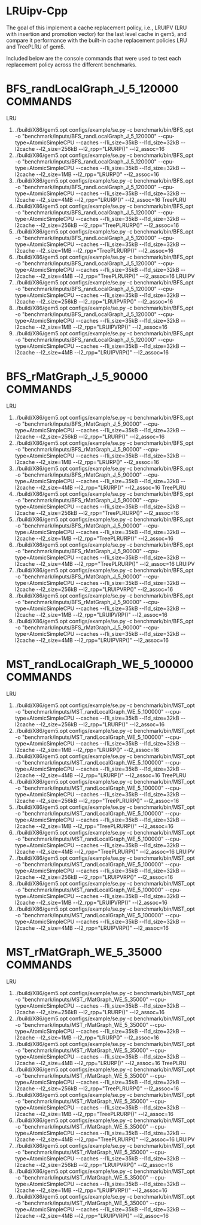 # LRUipv-Cpp
The goal of this  implement a cache replacement policy, i.e., LRUIPV (LRU with insertion and
promotion vector) for the last level cache in gem5, and compare it performance with the built-in cache
replacement policies LRU and TreePLRU of gem5.

Included below are the console commands that were used to test each replacement policy across the different benchmarks.

# BFS_randLocalGraph_J_5_120000 COMMANDS
LRU
1. ./build/X86/gem5.opt configs/example/se.py -c benchmark/bin/BFS_opt -o "benchmark/inputs/BFS_randLocalGraph_J_5_120000" --cpu-type=AtomicSimpleCPU --caches --l1i_size=35kB --l1d_size=32kB --l2cache --l2_size=256kB --l2_rpp="LRURP()" --l2_assoc=16
2. ./build/X86/gem5.opt configs/example/se.py -c benchmark/bin/BFS_opt -o "benchmark/inputs/BFS_randLocalGraph_J_5_120000" --cpu-type=AtomicSimpleCPU --caches --l1i_size=35kB --l1d_size=32kB --l2cache --l2_size=1MB --l2_rpp="LRURP()" --l2_assoc=16
3. ./build/X86/gem5.opt configs/example/se.py -c benchmark/bin/BFS_opt -o "benchmark/inputs/BFS_randLocalGraph_J_5_120000" --cpu-type=AtomicSimpleCPU --caches --l1i_size=35kB --l1d_size=32kB --l2cache --l2_size=4MB --l2_rpp="LRURP()" --l2_assoc=16
TreePLRU
1. ./build/X86/gem5.opt configs/example/se.py -c benchmark/bin/BFS_opt -o "benchmark/inputs/BFS_randLocalGraph_J_5_120000" --cpu-type=AtomicSimpleCPU --caches --l1i_size=35kB --l1d_size=32kB --l2cache --l2_size=256kB --l2_rpp="TreePLRURP()" --l2_assoc=16
2. ./build/X86/gem5.opt configs/example/se.py -c benchmark/bin/BFS_opt -o "benchmark/inputs/BFS_randLocalGraph_J_5_120000" --cpu-type=AtomicSimpleCPU --caches --l1i_size=35kB --l1d_size=32kB --l2cache --l2_size=1MB --l2_rpp="TreePLRURP()" --l2_assoc=16
3. ./build/X86/gem5.opt configs/example/se.py -c benchmark/bin/BFS_opt -o "benchmark/inputs/BFS_randLocalGraph_J_5_120000" --cpu-type=AtomicSimpleCPU --caches --l1i_size=35kB --l1d_size=32kB --l2cache --l2_size=4MB --l2_rpp="TreePLRURP()" --l2_assoc=16
LRUIPV
1. ./build/X86/gem5.opt configs/example/se.py -c benchmark/bin/BFS_opt -o "benchmark/inputs/BFS_randLocalGraph_J_5_120000" --cpu-type=AtomicSimpleCPU --caches --l1i_size=35kB --l1d_size=32kB --l2cache --l2_size=256kB --l2_rpp="LRUIPVRP()" --l2_assoc=16
2. ./build/X86/gem5.opt configs/example/se.py -c benchmark/bin/BFS_opt -o "benchmark/inputs/BFS_randLocalGraph_J_5_120000" --cpu-type=AtomicSimpleCPU --caches --l1i_size=35kB --l1d_size=32kB --l2cache --l2_size=1MB --l2_rpp="LRUIPVRP()" --l2_assoc=16
3. ./build/X86/gem5.opt configs/example/se.py -c benchmark/bin/BFS_opt -o "benchmark/inputs/BFS_randLocalGraph_J_5_120000" --cpu-type=AtomicSimpleCPU --caches --l1i_size=35kB --l1d_size=32kB --l2cache --l2_size=4MB --l2_rpp="LRUIPVRP()" --l2_assoc=16

# BFS_rMatGraph_J_5_90000 COMMANDS
LRU
1. ./build/X86/gem5.opt configs/example/se.py -c benchmark/bin/BFS_opt -o "benchmark/inputs/BFS_rMatGraph_J_5_90000" --cpu-type=AtomicSimpleCPU --caches --l1i_size=35kB --l1d_size=32kB --l2cache --l2_size=256kB --l2_rpp="LRURP()" --l2_assoc=16
2. ./build/X86/gem5.opt configs/example/se.py -c benchmark/bin/BFS_opt -o "benchmark/inputs/BFS_rMatGraph_J_5_90000" --cpu-type=AtomicSimpleCPU --caches --l1i_size=35kB --l1d_size=32kB --l2cache --l2_size=1MB --l2_rpp="LRURP()" --l2_assoc=16
3. ./build/X86/gem5.opt configs/example/se.py -c benchmark/bin/BFS_opt -o "benchmark/inputs/BFS_rMatGraph_J_5_90000" --cpu-type=AtomicSimpleCPU --caches --l1i_size=35kB --l1d_size=32kB --l2cache --l2_size=4MB --l2_rpp="LRURP()" --l2_assoc=16
TreePLRU
1. ./build/X86/gem5.opt configs/example/se.py -c benchmark/bin/BFS_opt -o "benchmark/inputs/BFS_rMatGraph_J_5_90000" --cpu-type=AtomicSimpleCPU --caches --l1i_size=35kB --l1d_size=32kB --l2cache --l2_size=256kB --l2_rpp="TreePLRURP()" --l2_assoc=16
2. ./build/X86/gem5.opt configs/example/se.py -c benchmark/bin/BFS_opt -o "benchmark/inputs/BFS_rMatGraph_J_5_90000" --cpu-type=AtomicSimpleCPU --caches --l1i_size=35kB --l1d_size=32kB --l2cache --l2_size=1MB --l2_rpp="TreePLRURP()" --l2_assoc=16
3. ./build/X86/gem5.opt configs/example/se.py -c benchmark/bin/BFS_opt -o "benchmark/inputs/BFS_rMatGraph_J_5_90000" --cpu-type=AtomicSimpleCPU --caches --l1i_size=35kB --l1d_size=32kB --l2cache --l2_size=4MB --l2_rpp="TreePLRURP()" --l2_assoc=16
LRUIPV
1. ./build/X86/gem5.opt configs/example/se.py -c benchmark/bin/BFS_opt -o "benchmark/inputs/BFS_rMatGraph_J_5_90000" --cpu-type=AtomicSimpleCPU --caches --l1i_size=35kB --l1d_size=32kB --l2cache --l2_size=256kB --l2_rpp="LRUIPVRP()" --l2_assoc=16
2. ./build/X86/gem5.opt configs/example/se.py -c benchmark/bin/BFS_opt -o "benchmark/inputs/BFS_rMatGraph_J_5_90000" --cpu-type=AtomicSimpleCPU --caches --l1i_size=35kB --l1d_size=32kB --l2cache --l2_size=1MB --l2_rpp="LRUIPVRP()" --l2_assoc=16
3. ./build/X86/gem5.opt configs/example/se.py -c benchmark/bin/BFS_opt -o "benchmark/inputs/BFS_rMatGraph_J_5_90000" --cpu-type=AtomicSimpleCPU --caches --l1i_size=35kB --l1d_size=32kB --l2cache --l2_size=4MB --l2_rpp="LRUIPVRP()" --l2_assoc=16

# MST_randLocalGraph_WE_5_100000 COMMANDS
LRU
1. ./build/X86/gem5.opt configs/example/se.py -c benchmark/bin/MST_opt -o "benchmark/inputs/MST_randLocalGraph_WE_5_100000" --cpu-type=AtomicSimpleCPU --caches --l1i_size=35kB --l1d_size=32kB --l2cache --l2_size=256kB --l2_rpp="LRURP()" --l2_assoc=16
2. ./build/X86/gem5.opt configs/example/se.py -c benchmark/bin/MST_opt -o "benchmark/inputs/MST_randLocalGraph_WE_5_100000" --cpu-type=AtomicSimpleCPU --caches --l1i_size=35kB --l1d_size=32kB --l2cache --l2_size=1MB --l2_rpp="LRURP()" --l2_assoc=16
3. ./build/X86/gem5.opt configs/example/se.py -c benchmark/bin/MST_opt -o "benchmark/inputs/MST_randLocalGraph_WE_5_100000" --cpu-type=AtomicSimpleCPU --caches --l1i_size=35kB --l1d_size=32kB --l2cache --l2_size=4MB --l2_rpp="LRURP()" --l2_assoc=16
TreePLRU
1. ./build/X86/gem5.opt configs/example/se.py -c benchmark/bin/MST_opt -o "benchmark/inputs/MST_randLocalGraph_WE_5_100000" --cpu-type=AtomicSimpleCPU --caches --l1i_size=35kB --l1d_size=32kB --l2cache --l2_size=256kB --l2_rpp="TreePLRURP()" --l2_assoc=16
2. ./build/X86/gem5.opt configs/example/se.py -c benchmark/bin/MST_opt -o "benchmark/inputs/MST_randLocalGraph_WE_5_100000" --cpu-type=AtomicSimpleCPU --caches --l1i_size=35kB --l1d_size=32kB --l2cache --l2_size=1MB --l2_rpp="TreePLRURP()" --l2_assoc=16
3. ./build/X86/gem5.opt configs/example/se.py -c benchmark/bin/MST_opt -o "benchmark/inputs/MST_randLocalGraph_WE_5_100000" --cpu-type=AtomicSimpleCPU --caches --l1i_size=35kB --l1d_size=32kB --l2cache --l2_size=4MB --l2_rpp="TreePLRURP()" --l2_assoc=16
LRUIPV
1. ./build/X86/gem5.opt configs/example/se.py -c benchmark/bin/MST_opt -o "benchmark/inputs/MST_randLocalGraph_WE_5_100000" --cpu-type=AtomicSimpleCPU --caches --l1i_size=35kB --l1d_size=32kB --l2cache --l2_size=256kB --l2_rpp="LRUIPVRP()" --l2_assoc=16
2. ./build/X86/gem5.opt configs/example/se.py -c benchmark/bin/MST_opt -o "benchmark/inputs/MST_randLocalGraph_WE_5_100000" --cpu-type=AtomicSimpleCPU --caches --l1i_size=35kB --l1d_size=32kB --l2cache --l2_size=1MB --l2_rpp="LRUIPVRP()" --l2_assoc=16
3. ./build/X86/gem5.opt configs/example/se.py -c benchmark/bin/MST_opt -o "benchmark/inputs/MST_randLocalGraph_WE_5_100000" --cpu-type=AtomicSimpleCPU --caches --l1i_size=35kB --l1d_size=32kB --l2cache --l2_size=4MB --l2_rpp="LRUIPVRP()" --l2_assoc=16

# MST_rMatGraph_WE_5_35000 COMMANDS
LRU
1. ./build/X86/gem5.opt configs/example/se.py -c benchmark/bin/MST_opt -o "benchmark/inputs/MST_rMatGraph_WE_5_35000" --cpu-type=AtomicSimpleCPU --caches --l1i_size=35kB --l1d_size=32kB --l2cache --l2_size=256kB --l2_rpp="LRURP()" --l2_assoc=16
2. ./build/X86/gem5.opt configs/example/se.py -c benchmark/bin/MST_opt -o "benchmark/inputs/MST_rMatGraph_WE_5_35000" --cpu-type=AtomicSimpleCPU --caches --l1i_size=35kB --l1d_size=32kB --l2cache --l2_size=1MB --l2_rpp="LRURP()" --l2_assoc=16
3. ./build/X86/gem5.opt configs/example/se.py -c benchmark/bin/MST_opt -o "benchmark/inputs/MST_rMatGraph_WE_5_35000" --cpu-type=AtomicSimpleCPU --caches --l1i_size=35kB --l1d_size=32kB --l2cache --l2_size=4MB --l2_rpp="LRURP()" --l2_assoc=16
TreePLRU
1. ./build/X86/gem5.opt configs/example/se.py -c benchmark/bin/MST_opt -o "benchmark/inputs/MST_rMatGraph_WE_5_35000" --cpu-type=AtomicSimpleCPU --caches --l1i_size=35kB --l1d_size=32kB --l2cache --l2_size=256kB --l2_rpp="TreePLRURP()" --l2_assoc=16
2. ./build/X86/gem5.opt configs/example/se.py -c benchmark/bin/MST_opt -o "benchmark/inputs/MST_rMatGraph_WE_5_35000" --cpu-type=AtomicSimpleCPU --caches --l1i_size=35kB --l1d_size=32kB --l2cache --l2_size=1MB --l2_rpp="TreePLRURP()" --l2_assoc=16
3. ./build/X86/gem5.opt configs/example/se.py -c benchmark/bin/MST_opt -o "benchmark/inputs/MST_rMatGraph_WE_5_35000" --cpu-type=AtomicSimpleCPU --caches --l1i_size=35kB --l1d_size=32kB --l2cache --l2_size=4MB --l2_rpp="TreePLRURP()" --l2_assoc=16
LRUIPV
1. ./build/X86/gem5.opt configs/example/se.py -c benchmark/bin/MST_opt -o "benchmark/inputs/MST_rMatGraph_WE_5_35000" --cpu-type=AtomicSimpleCPU --caches --l1i_size=35kB --l1d_size=32kB --l2cache --l2_size=256kB --l2_rpp="LRUIPVRP()" --l2_assoc=16
2. ./build/X86/gem5.opt configs/example/se.py -c benchmark/bin/MST_opt -o "benchmark/inputs/MST_rMatGraph_WE_5_35000" --cpu-type=AtomicSimpleCPU --caches --l1i_size=35kB --l1d_size=32kB --l2cache --l2_size=1MB --l2_rpp="LRUIPVRP()" --l2_assoc=16
3. ./build/X86/gem5.opt configs/example/se.py -c benchmark/bin/MST_opt -o "benchmark/inputs/MST_rMatGraph_WE_5_35000" --cpu-type=AtomicSimpleCPU --caches --l1i_size=35kB --l1d_size=32kB --l2cache --l2_size=4MB --l2_rpp="LRUIPVRP()" --l2_assoc=16
